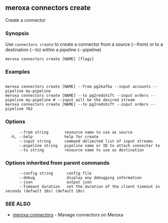 ## meroxa connectors create

Create a connector

### Synopsis

Use `connectors create` to create a connector from a source (--from) or to a destination (--to) within a pipeline (--pipeline)

```
meroxa connectors create [NAME] [flags]
```

### Examples

```

meroxa connectors create [NAME] --from pg2kafka --input accounts --pipeline my-pipeline
meroxa connectors create [NAME] --to pg2redshift --input orders --pipeline my-pipeline # --input will be the desired stream
meroxa connectors create [NAME] --to pg2redshift --input orders --pipeline 762

```

### Options

```
      --from string       resource name to use as source
  -h, --help              help for create
      --input string      command delimited list of input streams
      --pipeline string   pipeline name or ID to attach connector to
      --to string         resource name to use as destination
```

### Options inherited from parent commands

```
      --config string      config file
      --debug              display any debugging information
      --json               output json
      --timeout duration   set the duration of the client timeout in seconds (default 10s) (default 10s)
```

### SEE ALSO

* [meroxa connectors](meroxa_connectors.md)	 - Manage connectors on Meroxa

